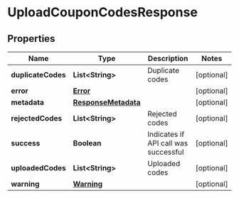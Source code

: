 
# UploadCouponCodesResponse

## Properties
Name | Type | Description | Notes
------------ | ------------- | ------------- | -------------
**duplicateCodes** | **List&lt;String&gt;** | Duplicate codes |  [optional]
**error** | [**Error**](Error.md) |  |  [optional]
**metadata** | [**ResponseMetadata**](ResponseMetadata.md) |  |  [optional]
**rejectedCodes** | **List&lt;String&gt;** | Rejected codes |  [optional]
**success** | **Boolean** | Indicates if API call was successful |  [optional]
**uploadedCodes** | **List&lt;String&gt;** | Uploaded codes |  [optional]
**warning** | [**Warning**](Warning.md) |  |  [optional]



